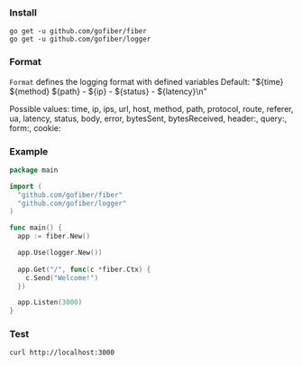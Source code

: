 ### Install
```
go get -u github.com/gofiber/fiber
go get -u github.com/gofiber/logger
```
### Format
`Format` defines the logging format with defined variables
Default: "${time} ${method} ${path} - ${ip} - ${status} - ${latency}\n"  

Possible values: time, ip, ips, url, host, method, path, protocol, route, referer, ua, latency, status, body, error, bytesSent, bytesReceived, header:<key>, query:<key>, form:<key>, cookie:<key>

### Example
```go
package main

import (
  "github.com/gofiber/fiber"
  "github.com/gofiber/logger"
)

func main() {
  app := fiber.New()

  app.Use(logger.New())
  
  app.Get("/", func(c *fiber.Ctx) {
    c.Send("Welcome!")
  })

  app.Listen(3000)
}
```
### Test
```curl
curl http://localhost:3000
```
